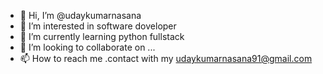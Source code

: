 - 👋 Hi, I’m @udaykumarnasana
- 👀 I’m interested in software doveloper
- 🌱 I’m currently learning python fullstack 
- 💞️ I’m looking to collaborate on ...
- 📫 How to reach me .contact with my udaykumarnasana91@gmail.com

<!---
udaykumarnasana/udaykumarnasana is a ✨ special ✨ repository because its `README.md` (this file) appears on your GitHub profile.
You can click the Preview link to take a look at your changes.
--->
